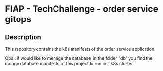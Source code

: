 # FIAP - TechChallenge - order service gitops

## Description

This repository contains the k8s manifests of the order service application.

Obs.: if would like to menage the database, in the folder "db" you find the mongo database manifests of this project to run in a k8s cluster.